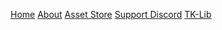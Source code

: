 <a class="btn" name="button" href="#/">Home</a>
<a class="btn" name="button" href="#/about.md">About</a>
<a class="btn" name="button" target="_blank" href="https://buy.tkstudios.store">Asset Store</a>
<a class="btn" name="button" target="_blank" href="https://discord.gg/BZxgC5sGa3">Support Discord</a>
<a class="btn" name="button" href="#/tk-lib.md">TK-Lib</a>
